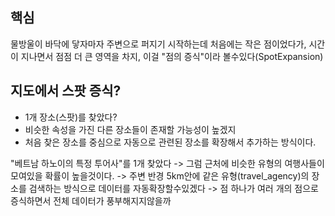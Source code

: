 
## 핵심
물방울이 바닥에 닿자마자 주변으로 퍼지기 시작하는데 처음에는 작은 점이었다가, 시간이 지나면서 점점 더 큰 영역을 차지, 이걸 "점의 증식"이라 볼수있다(SpotExpansion)

## 지도에서 스팟 증식?
- 1개 장소(스팟)를 찾았다?
- 비슷한 속성을 가진 다른 장소들이 존재할 가능성이 높겠지
- 처음 찾은 장소를 중심으로 자동으로 관련된 장소를 확장해서 추가하는 방식이다.

"베트남 하노이의 특정 투어사"를 1개 찾았다
-> 그럼 근처에 비슷한 유형의 여행사들이 모여있을 확률이 높을것이다.
-> 주변 반경 5km안에 같은 유형(travel_agency)의 장소를 검색하는 방식으로 데이터를 자동확장할수있겠다
-> 점 하나가 여러 개의 점으로 증식하면서 전체 데이터가 풍부해지지않을까